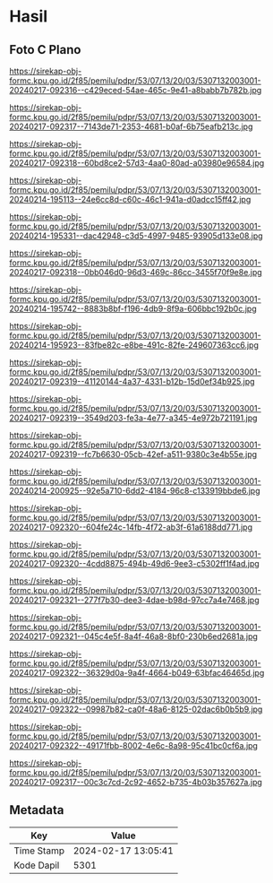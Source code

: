 # Hasil

## Foto C Plano

https://sirekap-obj-formc.kpu.go.id/2f85/pemilu/pdpr/53/07/13/20/03/5307132003001-20240217-092316--c429eced-54ae-465c-9e41-a8babb7b782b.jpg

https://sirekap-obj-formc.kpu.go.id/2f85/pemilu/pdpr/53/07/13/20/03/5307132003001-20240217-092317--7143de71-2353-4681-b0af-6b75eafb213c.jpg

https://sirekap-obj-formc.kpu.go.id/2f85/pemilu/pdpr/53/07/13/20/03/5307132003001-20240217-092318--60bd8ce2-57d3-4aa0-80ad-a03980e96584.jpg

https://sirekap-obj-formc.kpu.go.id/2f85/pemilu/pdpr/53/07/13/20/03/5307132003001-20240214-195113--24e6cc8d-c60c-46c1-941a-d0adcc15ff42.jpg

https://sirekap-obj-formc.kpu.go.id/2f85/pemilu/pdpr/53/07/13/20/03/5307132003001-20240214-195331--dac42948-c3d5-4997-9485-93905d133e08.jpg

https://sirekap-obj-formc.kpu.go.id/2f85/pemilu/pdpr/53/07/13/20/03/5307132003001-20240217-092318--0bb046d0-96d3-469c-86cc-3455f70f9e8e.jpg

https://sirekap-obj-formc.kpu.go.id/2f85/pemilu/pdpr/53/07/13/20/03/5307132003001-20240214-195742--8883b8bf-f196-4db9-8f9a-606bbc192b0c.jpg

https://sirekap-obj-formc.kpu.go.id/2f85/pemilu/pdpr/53/07/13/20/03/5307132003001-20240214-195923--83fbe82c-e8be-491c-82fe-249607363cc6.jpg

https://sirekap-obj-formc.kpu.go.id/2f85/pemilu/pdpr/53/07/13/20/03/5307132003001-20240217-092319--41120144-4a37-4331-b12b-15d0ef34b925.jpg

https://sirekap-obj-formc.kpu.go.id/2f85/pemilu/pdpr/53/07/13/20/03/5307132003001-20240217-092319--3549d203-fe3a-4e77-a345-4e972b721191.jpg

https://sirekap-obj-formc.kpu.go.id/2f85/pemilu/pdpr/53/07/13/20/03/5307132003001-20240217-092319--fc7b6630-05cb-42ef-a511-9380c3e4b55e.jpg

https://sirekap-obj-formc.kpu.go.id/2f85/pemilu/pdpr/53/07/13/20/03/5307132003001-20240214-200925--92e5a710-6dd2-4184-96c8-c133919bbde6.jpg

https://sirekap-obj-formc.kpu.go.id/2f85/pemilu/pdpr/53/07/13/20/03/5307132003001-20240217-092320--604fe24c-14fb-4f72-ab3f-61a6188dd771.jpg

https://sirekap-obj-formc.kpu.go.id/2f85/pemilu/pdpr/53/07/13/20/03/5307132003001-20240217-092320--4cdd8875-494b-49d6-9ee3-c5302ff1f4ad.jpg

https://sirekap-obj-formc.kpu.go.id/2f85/pemilu/pdpr/53/07/13/20/03/5307132003001-20240217-092321--277f7b30-dee3-4dae-b98d-97cc7a4e7468.jpg

https://sirekap-obj-formc.kpu.go.id/2f85/pemilu/pdpr/53/07/13/20/03/5307132003001-20240217-092321--045c4e5f-8a4f-46a8-8bf0-230b6ed2681a.jpg

https://sirekap-obj-formc.kpu.go.id/2f85/pemilu/pdpr/53/07/13/20/03/5307132003001-20240217-092322--36329d0a-9a4f-4664-b049-63bfac46465d.jpg

https://sirekap-obj-formc.kpu.go.id/2f85/pemilu/pdpr/53/07/13/20/03/5307132003001-20240217-092322--09987b82-ca0f-48a6-8125-02dac6b0b5b9.jpg

https://sirekap-obj-formc.kpu.go.id/2f85/pemilu/pdpr/53/07/13/20/03/5307132003001-20240217-092322--49171fbb-8002-4e6c-8a98-95c41bc0cf6a.jpg

https://sirekap-obj-formc.kpu.go.id/2f85/pemilu/pdpr/53/07/13/20/03/5307132003001-20240217-092317--00c3c7cd-2c92-4652-b735-4b03b357627a.jpg


## Metadata

| Key        | Value               |
| ---------- | ------------------- |
| Time Stamp | 2024-02-17 13:05:41 |
| Kode Dapil | 5301                |




